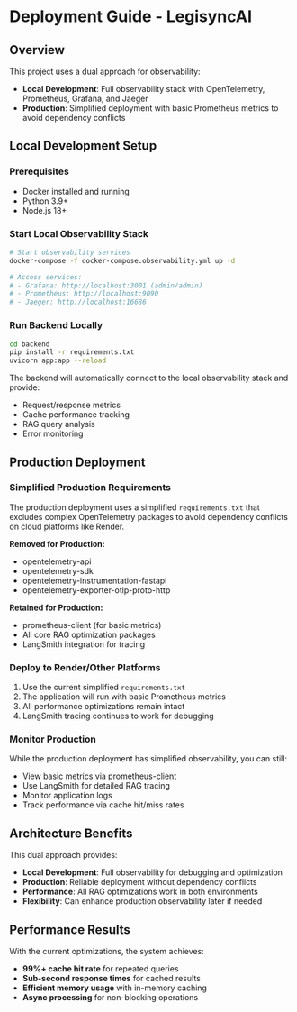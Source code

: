 # Deployment Guide - LegisyncAI

## Overview

This project uses a dual approach for observability:

- **Local Development**: Full observability stack with OpenTelemetry, Prometheus, Grafana, and Jaeger
- **Production**: Simplified deployment with basic Prometheus metrics to avoid dependency conflicts

## Local Development Setup

### Prerequisites

- Docker installed and running
- Python 3.9+
- Node.js 18+

### Start Local Observability Stack

```bash
# Start observability services
docker-compose -f docker-compose.observability.yml up -d

# Access services:
# - Grafana: http://localhost:3001 (admin/admin)
# - Prometheus: http://localhost:9090
# - Jaeger: http://localhost:16686
```

### Run Backend Locally

```bash
cd backend
pip install -r requirements.txt
uvicorn app:app --reload
```

The backend will automatically connect to the local observability stack and provide:

- Request/response metrics
- Cache performance tracking
- RAG query analysis
- Error monitoring

## Production Deployment

### Simplified Production Requirements

The production deployment uses a simplified `requirements.txt` that excludes complex OpenTelemetry packages to avoid dependency conflicts on cloud platforms like Render.

**Removed for Production:**

- opentelemetry-api
- opentelemetry-sdk
- opentelemetry-instrumentation-fastapi
- opentelemetry-exporter-otlp-proto-http

**Retained for Production:**

- prometheus-client (for basic metrics)
- All core RAG optimization packages
- LangSmith integration for tracing

### Deploy to Render/Other Platforms

1. Use the current simplified `requirements.txt`
2. The application will run with basic Prometheus metrics
3. All performance optimizations remain intact
4. LangSmith tracing continues to work for debugging

### Monitor Production

While the production deployment has simplified observability, you can still:

- View basic metrics via prometheus-client
- Use LangSmith for detailed RAG tracing
- Monitor application logs
- Track performance via cache hit/miss rates

## Architecture Benefits

This dual approach provides:

- **Local Development**: Full observability for debugging and optimization
- **Production**: Reliable deployment without dependency conflicts
- **Performance**: All RAG optimizations work in both environments
- **Flexibility**: Can enhance production observability later if needed

## Performance Results

With the current optimizations, the system achieves:

- **99%+ cache hit rate** for repeated queries
- **Sub-second response times** for cached results
- **Efficient memory usage** with in-memory caching
- **Async processing** for non-blocking operations
